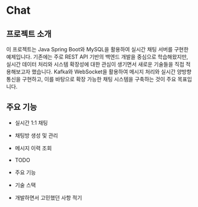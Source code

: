 # Chat

## 프로젝트 소개
이 프로젝트는 Java Spring Boot와 MySQL을 활용하여 실시간 채팅 서버를 구현한 예제입니다.
기존에는 주로 REST API 기반의 백엔드 개발을 중심으로 학습해왔지만, 실시간 데이터 처리와 시스템 확장성에 대한 관심이 생기면서 새로운 기술들을 직접 적용해보고자 했습니다.
Kafka와 WebSocket을 활용하여 메시지 처리와 실시간 양방향 통신을 구현하고, 이를 바탕으로 확장 가능한 채팅 시스템을 구축하는 것이 주요 목표입니다.

## 주요 기능
- 실시간 1:1 채팅
- 채팅방 생성 및 관리
- 메시지 이력 조회


- TODO
- 주요 기능
- 기술 스택
- 개발하면서 고민했던 사항 적기
